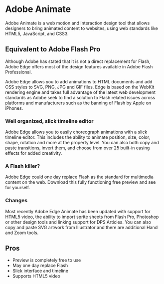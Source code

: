 # Adobe Animate
Adobe Animate is a web motion and interaction design tool that allows designers to bring animated content to websites, using web standards like HTML5, JavaScript, and CSS3.

## Equivalent to Adobe Flash Pro
Although Adobe has stated that it is not a direct replacement for Flash, Adobe Edge offers most of the design features available in Adobe Flash Professional.

Adobe Edge allows you to add animations to HTML documents and add CSS styles to SVG, PNG, JPG and GIF files. Edge is based on the WebKit rendering engine and takes full advantage of the latest web development standards as Adobe seek to find a solution to Flash related issues across platforms and manufacturers such as the banning of Flash by Apple on iPhones.

### Well organized, slick timeline editor
Adobe Edge allows you to easily choreograph animations with a slick timeline editor. This includes the ability to animate position, size, color, shape, rotation and more at the property level. You can also both copy and paste transitions, invert them, and choose from over 25 built-in easing effects for added creativity.

### A Flash killer?
Adobe Edge could one day replace Flash as the standard for multimedia content on the web. Download this fully functioning free preview and see for yourself.

### Changes
Most recently Adobe Edge Animate has been updated with support for HTML5 video, the ability to import sprite sheets from Flash Pro, Photoshop or other design tools and linking support for DPS Articles. You can also copy and paste SVG artwork from Illustrator and there are additional Hand and Zoom tools.
## Pros
- Preview is completely free to use
- May one day replace Flash
- Slick interface and timeline
- Supports HTML5 video
